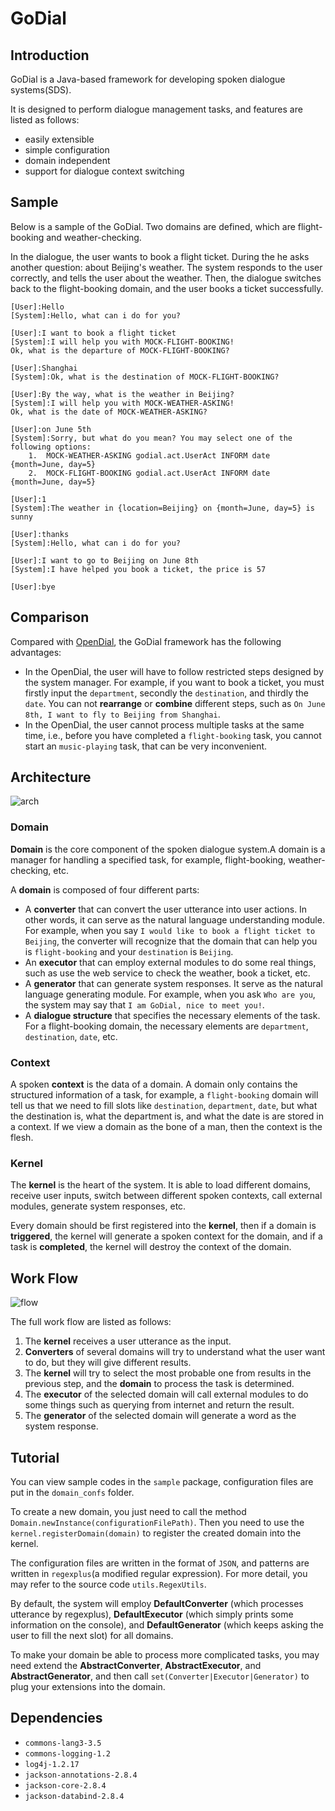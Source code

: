 # GoDial

## Introduction

GoDial is a Java-based framework for developing spoken dialogue systems(SDS).

It is designed to perform dialogue management tasks, and features are listed as follows:

- easily extensible
- simple configuration
- domain independent
- support for dialogue context switching

## Sample

Below is a sample of the GoDial. Two domains are defined, which are flight-booking and weather-checking.

In the dialogue, the user wants to book a flight ticket. During the  he asks another question: about Beijing's weather. The system responds to the user correctly, and tells the user about the weather. Then, the dialogue switches back to the flight-booking domain, and the user books a ticket successfully.

```
[User]:Hello
[System]:Hello, what can i do for you?

[User]:I want to book a flight ticket
[System]:I will help you with MOCK-FLIGHT-BOOKING!
Ok, what is the departure of MOCK-FLIGHT-BOOKING?

[User]:Shanghai
[System]:Ok, what is the destination of MOCK-FLIGHT-BOOKING?

[User]:By the way, what is the weather in Beijing?
[System]:I will help you with MOCK-WEATHER-ASKING!
Ok, what is the date of MOCK-WEATHER-ASKING?

[User]:on June 5th
[System]:Sorry, but what do you mean? You may select one of the following options:
	1.	MOCK-WEATHER-ASKING	godial.act.UserAct INFORM date {month=June, day=5} 
	2.	MOCK-FLIGHT-BOOKING	godial.act.UserAct INFORM date {month=June, day=5} 

[User]:1
[System]:The weather in {location=Beijing} on {month=June, day=5} is sunny

[User]:thanks
[System]:Hello, what can i do for you?

[User]:I want to go to Beijing on June 8th
[System]:I have helped you book a ticket, the price is 57

[User]:bye
```

## Comparison

Compared with [OpenDial](http://www.opendial-toolkit.net/), the GoDial framework has the following advantages:

- In the OpenDial, the user will have to follow restricted steps designed by the system manager. For example, if you want to book a ticket, you must firstly input the `department`, secondly the `destination`, and thirdly the `date`. You can not **rearrange** or **combine** different steps, such as `On June 8th, I want to fly to Beijing from Shanghai`.
- In the OpenDial, the user cannot process multiple tasks at the same time, i.e., before you have completed a `flight-booking` task, you cannot start an `music-playing` task, that can be very inconvenient.



## Architecture

![arch](https://cloud.githubusercontent.com/assets/6239743/19806419/51ba256a-9d4d-11e6-8f62-1715bd3bdb0e.png)

### Domain

**Domain** is the core component of the spoken dialogue system.A domain is a manager for handling a specified task, for example, flight-booking, weather-checking, etc.

A **domain** is composed of four different parts:

- A **converter** that can convert the user utterance into user actions. In other words, it can serve as the natural language understanding module. For example, when you say `I would like to book a flight ticket to Beijing`, the converter will recognize that the domain that can help you is `flight-booking` and your `destination` is `Beijing`.
- An **executor** that can employ external modules to do some real things, such as use the web service to check the weather, book a ticket, etc.
- A **generator** that can generate system responses. It serve as the natural language generating module. For example, when you ask `Who are you`, the system may say that `I am GoDial, nice to meet you!`.
- A **dialogue structure** that specifies the necessary elements of the task. For a flight-booking domain, the necessary elements are `department`, `destination`, `date`, etc.

### Context

A spoken **context** is the data of a domain. A domain only contains the structured information of a task, for example, a `flight-booking` domain will tell us that we need to fill slots like `destination`, `department`, `date`, but what the destination is, what the department is, and what the date is are stored in a context. If we view a domain as the bone of a man, then the context is the flesh.

### Kernel

The **kernel** is the heart of the system. It is able to load different domains, receive user inputs, switch between different spoken contexts, call external modules, generate system responses, etc.

Every domain should be first registered into the **kernel**, then if a domain is **triggered**, the kernel will generate a spoken context for the domain, and if a task is **completed**, the kernel will destroy the context of the domain.



## Work Flow

![flow](https://cloud.githubusercontent.com/assets/6239743/19806380/04e4d668-9d4d-11e6-8b18-9d5eab496f74.png)

The full work flow are listed as follows:

1. The **kernel** receives a user utterance as the input.
2. **Converters** of several domains will try to understand what the user want to do, but they will give different results.
3. The **kernel** will try to select the most probable one from results in the previous step, and the **domain** to process the task is determined.
4. The **executor** of the selected domain will call external modules to do some things such as querying from internet and return the result.
5. The **generator** of the selected domain will generate a word as the system response.


## Tutorial

You can view sample codes in the `sample` package, configuration files are put in the `domain_confs` folder.

To create a new domain, you just need to call the method `Domain.newInstance(configurationFilePath)`. Then you need to use the `kernel.registerDomain(domain)` to register the created domain into the kernel.

The configuration files are written in the format of `JSON`, and patterns are written in `regexplus`(a modified regular expression). For more detail, you may refer to the source code `utils.RegexUtils`.

By default, the system will employ **DefaultConverter** (which processes utterance by regexplus), **DefaultExecutor** (which simply prints some information on the console), and **DefaultGenerator** (which keeps asking the user to fill the next slot) for all domains.

To make your domain be able to process more complicated tasks, you may need extend the **AbstractConverter**, **AbstractExecutor**, and **AbstractGenerator**, and then call `set(Converter|Executor|Generator)` to plug your extensions into the domain.


## Dependencies

- `commons-lang3-3.5`
- `commons-logging-1.2`
- `log4j-1.2.17`
- `jackson-annotations-2.8.4`
- `jackson-core-2.8.4`
- `jackson-databind-2.8.4`